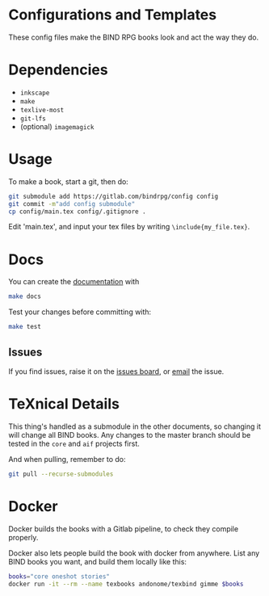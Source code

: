# Configurations and Templates

These config files make the BIND RPG books look and act the way they do.

# Dependencies

- `inkscape`
- `make`
- `texlive-most`
- `git-lfs`
- (optional) `imagemagick`

# Usage

To make a book, start a git, then do:

```bash
git submodule add https://gitlab.com/bindrpg/config config
git commit -m"add config submodule"
cp config/main.tex config/.gitignore .
```

Edit 'main.tex', and input your tex files by writing `\include{my_file.tex}`.

# Docs

You can create the [documentation][docs] with

```bash
make docs
```

Test your changes before committing with:

```bash
make test
```

## Issues

If you find issues, raise it on the [issues board][issues board], or [email][issues email] the issue.

# TeXnical Details

This thing's handled as a submodule in the other documents, so changing it will change all BIND books.
Any changes to the master branch should be tested in the `core` and `aif` projects first.

And when pulling, remember to do:

```bash
git pull --recurse-submodules
```

# Docker

Docker builds the books with a Gitlab pipeline, to check they compile properly.

Docker also lets people build the book with docker from anywhere.
List any BIND books you want, and build them locally like this:

```bash
books="core oneshot stories"
docker run -it --rm --name texbooks andonome/texbind gimme $books
```

[docs]: https://gitlab.com/bindrpg/config/-/jobs/artifacts/master/raw/docs.pdf?job=build
[rules]: https://gitlab.com/bindrpg/config/-/jobs/artifacts/master/raw/booklet.pdf?job=build
[resources]: https://gitlab.com/bindrpg/config/-/jobs/artifacts/master/raw/resources.pdf?job=build
[issues board]: https://gitlab.com/bindrpg/config/-/issues/
[issues email]: contact-project+bindrpg-config-16527104-issue-@incoming.gitlab.com
